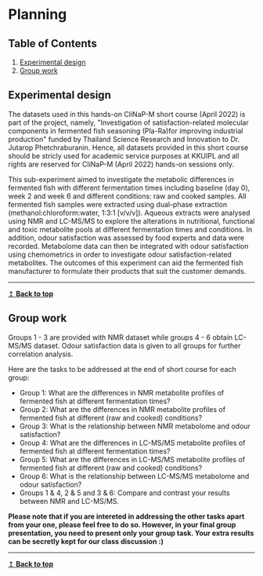 # Planning 

## Table of Contents
1. [Experimental design](#expdesign)
2. [Group work](#groupwork)

## Experimental design <a name="expdesign"></a>
The datasets used in this hands-on CliNaP-M short course (April 2022) is part of the project, namely, "Investigation of satisfaction-related molecular components in fermented fish seasoning (Pla-Ra)for improving industrial production" funded by Thailand Science Research and Innovation to Dr. Jutarop Phetchraburanin. Hence, all datasets provided in this short course should be stricly used for academic service purposes at KKUIPL and all rights are reserved for CliNaP-M (April 2022) hands-on sessions only.

This sub-experiment aimed to investigate the metabolic differences in fermented fish with different fermentation times including baseline (day 0), week 2 and week 6 and different conditions: raw and cooked samples. All fermented fish samples were extracted using dual-phase extraction (methanol:chloroform:water, 1:3:1 [v/v/v]). Aqueous extracts were analysed using NMR and LC-MS/MS to explore the alterations in nutritional, functional and toxic metabolite pools at different fermentation times and conditions. In addition, odour satisfaction was assessed by food experts and data were recorded. Metabolome data can then be integrated with odour satisfaction using chemometrics in order to investigate odour satisfaction-related metabolites. The outcomes of this experiment can aid the fermented fish manufacturer to formulate their products that suit the customer demands.

---
[↥ **Back to top**](#top)

## Group work <a name="groupwork"></a>
Groups 1 - 3 are provided with NMR dataset while groups 4 - 6 obtain LC-MS/MS dataset. Odour satisfaction data is given to all groups for further correlation analysis.

Here are the tasks to be addressed at the end of short course for each group:
- Group 1: What are the differences in NMR metabolite profiles of fermented fish at different fermentation times?
- Group 2: What are the differences in NMR metabolite profiles of fermented fish at different (raw and cooked) conditions?
- Group 3: What is the relationship between NMR metabolome and odour satisfaction?
- Group 4: What are the differences in LC-MS/MS metabolite profiles of fermented fish at different fermentation times?
- Group 5: What are the differences in LC-MS/MS metabolite profiles of fermented fish at different (raw and cooked) conditions?
- Group 6: What is the relationship between LC-MS/MS metabolome and odour satisfaction?
- Groups 1 & 4, 2 & 5 and 3 & 6: Compare and contrast your results between NMR and LC-MS/MS.

**Please note that if you are intereted in addressing the other tasks apart from your one, please feel free to do so. However, in your final group presentation, you need to present only your group task. Your extra results can be secretly kept for our class discussion :)**

---
[↥ **Back to top**](#top)
